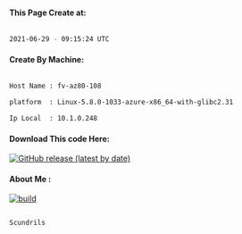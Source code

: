 
   
#### This Page Create at:

```bash

2021-06-29 - 09:15:24 UTC

```

#### Create By Machine:

```bash

Host Name : fv-az80-108

platform  : Linux-5.8.0-1033-azure-x86_64-with-glibc2.31

Ip Local  : 10.1.0.248

```
#### Download This code Here:

[![GitHub release (latest by date)](https://img.shields.io/github/v/release/Scundrils/Jar-Build3?style=for-the-badge&label=Download)](https://github.com/Scundrils/Jar-Build3/releases) 

</p> 

#### About Me :

[![build](https://github.com/Scundrils/Jar-Build3/actions/workflows/build.yml/badge.svg)](https://github.com/Scundrils/Jar-Build3/actions/workflows/build.yml)

```bash

Scundrils

```

